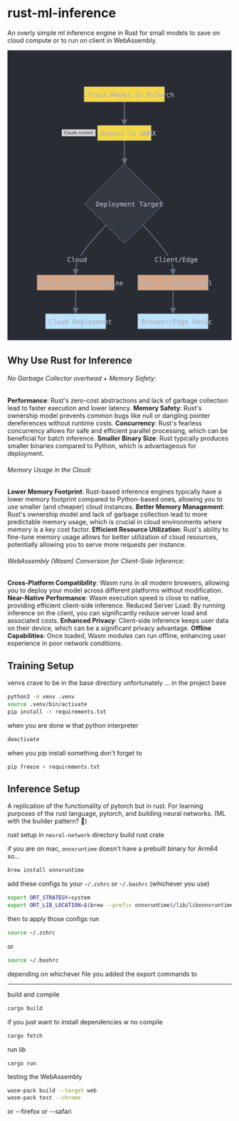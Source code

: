 # rust-ml-inference
An overly simple ml inference engine in Rust for small models to save on cloud compute or to run on client in WebAssembly.

![alt text](./graph_of_project_purpose.png)


Why Use Rust for Inference
---
###### No Garbage Collector overhead + Memory Safety:

**Performance**: Rust's zero-cost abstractions and lack of garbage collection lead to faster execution and lower latency.
**Memory Safety**: Rust's ownership model prevents common bugs like null or dangling pointer dereferences without runtime costs.
**Concurrency**: Rust's fearless concurrency allows for safe and efficient parallel processing, which can be beneficial for batch inference.
**Smaller Binary Size**: Rust typically produces smaller binaries compared to Python, which is advantageous for deployment.


###### Memory Usage in the Cloud:

**Lower Memory Footprint**: Rust-based inference engines typically have a lower memory footprint compared to Python-based ones, allowing you to use smaller (and cheaper) cloud instances.
**Better Memory Management**: Rust's ownership model and lack of garbage collection lead to more predictable memory usage, which is crucial in cloud environments where memory is a key cost factor.
**Efficient Resource Utilization**: Rust's ability to fine-tune memory usage allows for better utilization of cloud resources, potentially allowing you to serve more requests per instance.

###### WebAssembly (Wasm) Conversion for Client-Side Inference:

**Cross-Platform Compatibility**: Wasm runs in all modern browsers, allowing you to deploy your model across different platforms without modification.
**Near-Native Performance**: Wasm execution speed is close to native, providing efficient client-side inference.
Reduced Server Load: By running inference on the client, you can significantly reduce server load and associated costs.
**Enhanced Privacy**: Client-side inference keeps user data on their device, which can be a significant privacy advantage.
**Offline Capabilities**: Once loaded, Wasm modules can run offline, enhancing user experience in poor network conditions.

Training Setup
---
venvs crave to be in the base directory unfortunately
... in the project base
```bash
python3 -m venv .venv
source .venv/bin/activate
pip install -r requirements.txt
```
when you are done w that python interpreter
```bash
deactivate
```
when you pip install something don't forget to
```bash
pip freeze > requirements.txt
```

Inference Setup
---
A replication of the functionality of pytorch but in rust.
For learning purposes of the rust language, pytorch, and building neural networks.
(ML with the builder pattern? 👀)

rust setup in `neural-network` directory
build rust crate

if you are on mac, `onnxruntime` doesn't have a prebuilt binary for Arm64 so...
```bash
brew install onnxruntime
```
add these configs to your `~/.zshrc` or `~/.bashrc` (whichever you use)
```bash
export ORT_STRATEGY=system
export ORT_LIB_LOCATION=$(brew --prefix onnxruntime)/lib/libonnxruntime.dylib
```
then to apply those configs run
```bash
source ~/.zshrc
```
or 
```bash
source ~/.bashrc
```
depending on whichever file you added the export commands to

---
build and compile
```bash
cargo build
```

if you just want to install dependencies w no compile
```bash
cargo fetch
```

run lib
```
cargo run
```

testing the WebAssembly
```bash
wasm-pack build --target web
wasm-pack test --chrome
```
or --firefox or --safari
